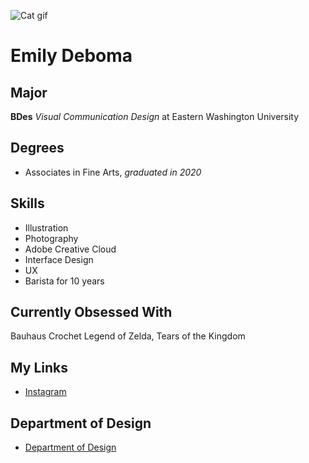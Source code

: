 ![Cat gif](https://media.giphy.com/media/dYoceNWjX7qes/giphy.gif)

# Emily Deboma

> 

## Major
**BDes** _Visual Communication Design_ at Eastern Washington University

## Degrees
- Associates in Fine Arts, _graduated in 2020_

## Skills
- Illustration
- Photography
- Adobe Creative Cloud
- Interface Design
- UX
- Barista for 10 years

## Currently Obsessed With
Bauhaus
Crochet
Legend of Zelda, Tears of the Kingdom

## My Links
- [Instagram]()

## Department of Design
- [Department of Design](https://www.ewu.edu/cstem/design/)

